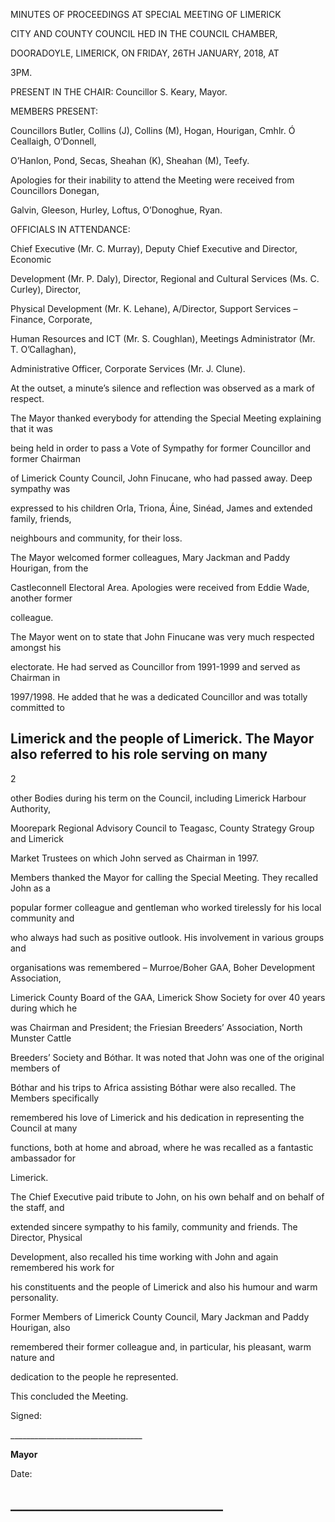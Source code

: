 MINUTES OF PROCEEDINGS AT SPECIAL MEETING OF LIMERICK

CITY AND COUNTY COUNCIL HED IN THE COUNCIL CHAMBER,

DOORADOYLE, LIMERICK, ON FRIDAY, 26TH JANUARY, 2018, AT

3PM.

PRESENT IN THE CHAIR: Councillor S. Keary, Mayor.

MEMBERS PRESENT:

Councillors Butler, Collins (J), Collins (M), Hogan, Hourigan, Cmhlr. Ó Ceallaigh, O’Donnell,

O’Hanlon, Pond, Secas, Sheahan (K), Sheahan (M), Teefy.

Apologies for their inability to attend the Meeting were received from Councillors Donegan,

Galvin, Gleeson, Hurley, Loftus, O’Donoghue, Ryan.

OFFICIALS IN ATTENDANCE:

Chief Executive (Mr. C. Murray), Deputy Chief Executive and Director, Economic

Development (Mr. P. Daly), Director, Regional and Cultural Services (Ms. C. Curley), Director,

Physical Development (Mr. K. Lehane), A/Director, Support Services – Finance, Corporate,

Human Resources and ICT (Mr. S. Coughlan), Meetings Administrator (Mr. T. O’Callaghan),

Administrative Officer, Corporate Services (Mr. J. Clune).

At the outset, a minute’s silence and reflection was observed as a mark of respect.

The Mayor thanked everybody for attending the Special Meeting explaining that it was

being held in order to pass a Vote of Sympathy for former Councillor and former Chairman

of Limerick County Council, John Finucane, who had passed away. Deep sympathy was

expressed to his children Orla, Triona, Áine, Sinéad, James and extended family, friends,

neighbours and community, for their loss.

The Mayor welcomed former colleagues, Mary Jackman and Paddy Hourigan, from the

Castleconnell Electoral Area. Apologies were received from Eddie Wade, another former

colleague.

The Mayor went on to state that John Finucane was very much respected amongst his

electorate. He had served as Councillor from 1991-1999 and served as Chairman in

1997/1998. He added that he was a dedicated Councillor and was totally committed to

Limerick and the people of Limerick. The Mayor also referred to his role serving on many
---
2

other Bodies during his term on the Council, including Limerick Harbour Authority,

Moorepark Regional Advisory Council to Teagasc, County Strategy Group and Limerick

Market Trustees on which John served as Chairman in 1997.

Members thanked the Mayor for calling the Special Meeting. They recalled John as a

popular former colleague and gentleman who worked tirelessly for his local community and

who always had such as positive outlook. His involvement in various groups and

organisations was remembered – Murroe/Boher GAA, Boher Development Association,

Limerick County Board of the GAA, Limerick Show Society for over 40 years during which he

was Chairman and President; the Friesian Breeders’ Association, North Munster Cattle

Breeders’ Society and Bóthar. It was noted that John was one of the original members of

Bóthar and his trips to Africa assisting Bóthar were also recalled. The Members specifically

remembered his love of Limerick and his dedication in representing the Council at many

functions, both at home and abroad, where he was recalled as a fantastic ambassador for

Limerick.

The Chief Executive paid tribute to John, on his own behalf and on behalf of the staff, and

extended sincere sympathy to his family, community and friends. The Director, Physical

Development, also recalled his time working with John and again remembered his work for

his constituents and the people of Limerick and also his humour and warm personality.

Former Members of Limerick County Council, Mary Jackman and Paddy Hourigan, also

remembered their former colleague and, in particular, his pleasant, warm nature and

dedication to the people he represented.

This concluded the Meeting.

Signed:

\_\_\_\_\_\_\_\_\_\_\_\_\_\_\_\_\_\_\_\_\_\_\_\_\_\_\_\_\_\_\_\_\_

**Mayor**

Date:

\_\_\_\_\_\_\_\_\_\_\_\_\_\_\_\_\_\_\_\_\_\_\_\_\_\_\_\_\_\_\_\_\_\_
---
